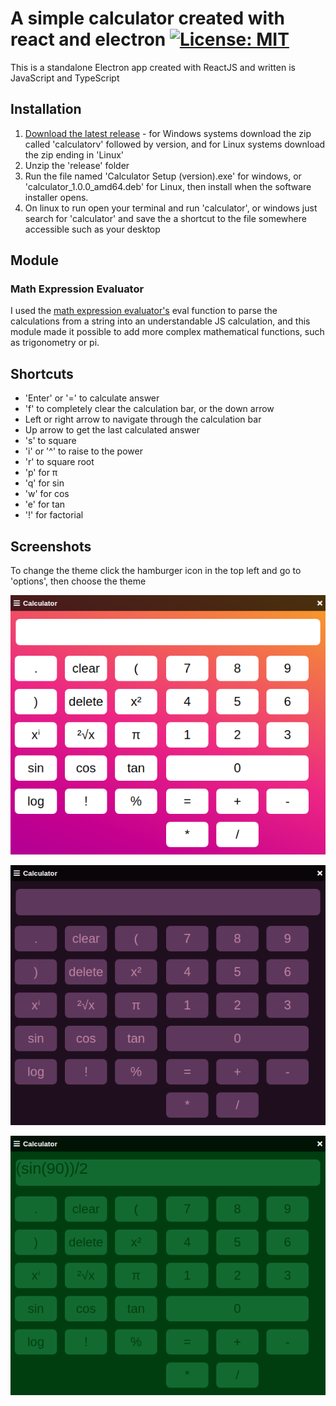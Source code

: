 # A simple calculator created with react and electron [![License: MIT](https://img.shields.io/badge/License-MIT-brightgreen.svg)](https://opensource.org/licenses/MIT)

This is a standalone Electron app created with ReactJS and written is JavaScript and TypeScript

## Installation
1. [Download the latest release](https://github.com/JamesSheppardd/simple-calculator/releases) - for Windows systems download the zip called 'calculatorv' followed by version, and for Linux systems download the zip ending in 'Linux'
2. Unzip the 'release' folder
3. Run the file named 'Calculator Setup (version).exe' for windows, or 'calculator_1.0.0_amd64.deb' for Linux, then install when the software installer opens.
4. On linux to run open your terminal and run 'calculator', or windows just search for 'calculator' and save the a shortcut to the file somewhere accessible such as your desktop

## Module

### Math Expression Evaluator

I used the [math expression evaluator's](https://www.npmjs.com/package/math-expression-evaluator) eval function to parse the calculations from a string into an understandable JS calculation, and this module made it possible to add more complex mathematical functions, such as trigonometry or pi.

## Shortcuts

- 'Enter' or '=' to calculate answer
- 'f' to completely clear the calculation bar, or the down arrow
- Left or right arrow to navigate through the calculation bar
- Up arrow to get the last calculated answer
- 's' to square
- 'i' or '^' to raise to the power
- 'r' to square root
- 'p' for π
- 'q' for sin
- 'w' for cos
- 'e' for tan
- '!' for factorial

## Screenshots
To change the theme click the hamburger icon in the top left and go to 'options', then choose the theme

![Default Theme](./assets/readme_images/calculator2.png)

![Dark Purple Theme](./assets/readme_images/calculator1.png)

![Gameboy Theme](./assets/readme_images/calculator3.png)
